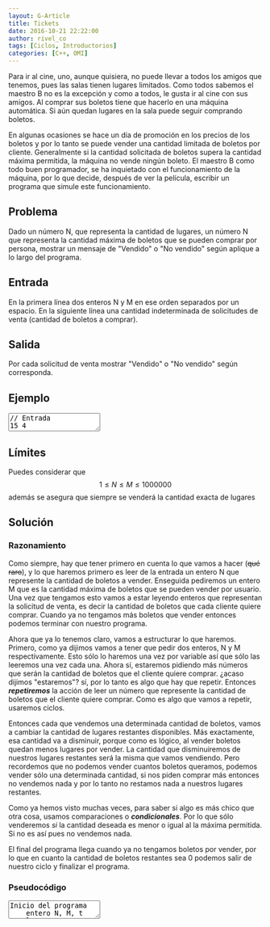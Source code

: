```yaml
---
layout: G-Article
title: Tickets
date: 2016-10-21 22:22:00
author: rivel_co
tags: [Ciclos, Introductorios]
categories: [C++, OMI]
---
```


Para ir al cine, uno, aunque quisiera, no puede llevar a todos los amigos que tenemos, pues las salas tienen lugares limitados. Como todos sabemos el maestro B no es la excepción y como a todos, le gusta ir al cine con sus amigos. Al comprar sus boletos tiene que hacerlo en una máquina automática. Si aún quedan lugares en la sala puede seguir comprando boletos. 

En algunas ocasiones se hace un día de promoción en los precios de los boletos y por lo tanto se puede vender una cantidad limitada de boletos por cliente. Generalmente si la cantidad solicitada de boletos supera la cantidad máxima permitida, la máquina no vende ningún boleto. El maestro B como todo buen programador, se ha inquietado con el funcionamiento de la máquina, por lo que decide, después de ver la película, escribir un programa que simule este funcionamiento.

## Problema

Dado un número N, que representa la cantidad de lugares, un número N que representa la cantidad máxima de boletos que se pueden comprar por persona, mostrar un mensaje de "Vendido" o "No vendido" según aplique a lo largo del programa.

## Entrada

En la primera línea dos enteros N y M en ese orden separados por un espacio.
En la siguiente línea una cantidad indeterminada de solicitudes de venta (cantidad de boletos a comprar).

## Salida

Por cada solicitud de venta mostrar "Vendido" o "No vendido" según corresponda.

## Ejemplo

<textarea class="output">
// Entrada
15 4
1
3
6
4
3
10
4

// Salida
Vendido
Vendido
No vendido
Vendido
Vendido
No vendido
Vendido </textarea>

## Límites

Puedes considerar que $$ 1 \le N \le M \le 1000000 $$ además se asegura que siempre se venderá la cantidad exacta de lugares 

## Solución 

### Razonamiento

Como siempre, hay que tener primero en cuenta lo que vamos a hacer (<s>qué raro</s>), y lo que haremos primero es leer de la entrada un entero N que represente la cantidad de boletos a vender. Enseguida pediremos un entero M que es la cantidad máxima de boletos que se pueden vender por usuario. Una vez que tengamos esto vamos a estar leyendo enteros que representan la solicitud de venta, es decir la cantidad de boletos que cada cliente quiere comprar. Cuando ya no tengamos más boletos que vender entonces podemos terminar con nuestro programa.

Ahora que ya lo tenemos claro, vamos a estructurar lo que haremos. Primero, como ya dijimos vamos a tener que pedir dos enteros, N y M respectivamente. Esto sólo lo haremos una vez por variable así que sólo las leeremos una vez cada una. Ahora sí, estaremos pidiendo más números que serán la cantidad de boletos que el cliente quiere comprar. <int>¿acaso dijimos "estaremos"?</int> sí, por lo tanto es algo que hay que repetir. Entonces ***repetiremos*** la acción de leer un número que represente la cantidad de boletos que el cliente quiere comprar. Como es algo que vamos a repetir, usaremos ciclos.

Entonces cada que vendemos una determinada cantidad de boletos, vamos a cambiar la cantidad de lugares restantes disponibles. Más exactamente, esa cantidad va a disminuir, porque como es lógico, al vender boletos quedan menos lugares por vender. La cantidad que disminuiremos de nuestros lugares restantes será la misma que vamos vendiendo. Pero recordemos que no podemos vender cuantos boletos queramos, podemos vender sólo una determinada cantidad, si nos piden comprar más entonces no vendemos nada y por lo tanto no restamos nada a nuestros lugares restantes.

Como ya hemos visto muchas veces, para saber si algo es más chico que otra cosa, usamos comparaciones o ***condicionales***. Por lo que sólo venderemos *si* la cantidad deseada es menor o igual al la máxima permitida. Si no es así pues no vendemos nada. 

El final del programa llega cuando ya no tengamos boletos por vender, por lo que en cuanto la cantidad de boletos restantes sea 0 podemos salir de nuestro ciclo y finalizar el programa. 

### Pseudocódigo

<textarea class="output">
Inicio del programa
    entero N, M, t
    leer N
    leer M
    mientras N > 0:
        leer t
        si t < M:
            N -= t
            mostrar "Vendido"
        sino
            mostrar "No vendido"
    fin mientras
Fin del programa </textarea>